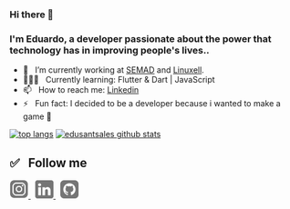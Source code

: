 ### Hi there 👋

### I'm Eduardo, a developer passionate about the power that technology has in improving people's lives..

- 🚀  &nbsp; I’m currently working at [SEMAD](https://www.meioambiente.go.gov.br/) and [Linuxell](https://portal.linuxell.com.br/).
- 🧑🏻‍💻  &nbsp; Currently learning: Flutter & Dart | JavaScript
- 📫  &nbsp; How to reach me: [Linkedin](https://linkedin.com/in/edusantsales)
- ⚡ &nbsp; Fun fact: I decided to be a developer because i wanted to make a game 👾

[![top langs](https://github-readme-stats.vercel.app/api/top-langs/?username=edusantsales&layout=compact&theme=dark)](https://github.com/edusantsales/github-readme-stats)
[![edusantsales github stats](https://github-readme-stats.vercel.app/api?username=edusantsales&show_icons=true&hide_title=true&theme=dark)](https://github.com/edusantsales/github-readme-stats)

## :white_check_mark: &nbsp; Follow me

<p align="left">
  <a href="https://www.instagram.com/edusantsales/">
    <img alt="Instagram" src="assets/social/instagram2.svg" width="33">
  </a>
  &nbsp;
  <a href="https://www.linkedin.com/in/edusantsales/">
    <img alt="Linkedin" src="assets/social/linkedin2.svg" width="32">
  </a>
  &nbsp;
  <a href="https://github.com/edusantsales">
    <img alt="Github" src="assets/social/github.svg" width="32">
  </a>
</p>


<!--
**edusantsales/edusantsales** is a ✨ _special_ ✨ repository because its `README.md` (this file) appears on your GitHub profile.

Here are some ideas to get you started:

- 🔭 I’m currently working on ...
- 🌱 I’m currently learning ...
- 👯 I’m looking to collaborate on ...
- 🤔 I’m looking for help with ...
- 💬 Ask me about ...
- 📫 How to reach me: ...
- 😄 Pronouns: ...
- ⚡ Fun fact: ...
-->
